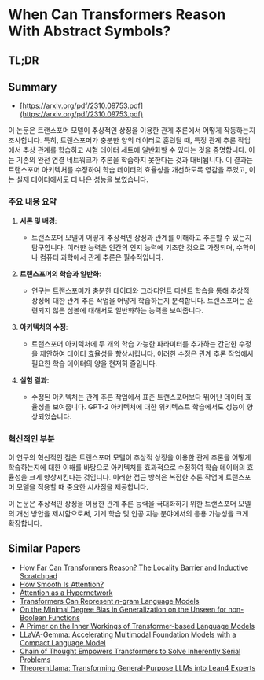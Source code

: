 # When Can Transformers Reason With Abstract Symbols?
## TL;DR
## Summary
- [https://arxiv.org/pdf/2310.09753.pdf](https://arxiv.org/pdf/2310.09753.pdf)

이 논문은 트랜스포머 모델이 추상적인 상징을 이용한 관계 추론에서 어떻게 작동하는지 조사합니다. 특히, 트랜스포머가 충분한 양의 데이터로 훈련될 때, 특정 관계 추론 작업에서 추상 관계를 학습하고 시험 데이터 세트에 일반화할 수 있다는 것을 증명합니다. 이는 기존의 완전 연결 네트워크가 추론을 학습하지 못한다는 것과 대비됩니다. 이 결과는 트랜스포머 아키텍처를 수정하여 학습 데이터의 효율성을 개선하도록 영감을 주었고, 이는 실제 데이터에서도 더 나은 성능을 보였습니다.

### 주요 내용 요약

1. **서론 및 배경**:
   - 트랜스포머 모델이 어떻게 추상적인 상징과 관계를 이해하고 추론할 수 있는지 탐구합니다. 이러한 능력은 인간의 인지 능력에 기초한 것으로 가정되며, 수학이나 컴퓨터 과학에서 관계 추론은 필수적입니다.

2. **트랜스포머의 학습과 일반화**:
   - 연구는 트랜스포머가 충분한 데이터와 그라디언트 디센트 학습을 통해 추상적 상징에 대한 관계 추론 작업을 어떻게 학습하는지 분석합니다. 트랜스포머는 훈련되지 않은 심볼에 대해서도 일반화하는 능력을 보여줍니다.

3. **아키텍처의 수정**:
   - 트랜스포머 아키텍처에 두 개의 학습 가능한 파라미터를 추가하는 간단한 수정을 제안하여 데이터 효율성을 향상시킵니다. 이러한 수정은 관계 추론 작업에서 필요한 학습 데이터의 양을 현저히 줄입니다.

4. **실험 결과**:
   - 수정된 아키텍처는 관계 추론 작업에서 표준 트랜스포머보다 뛰어난 데이터 효율성을 보여줍니다. GPT-2 아키텍처에 대한 위키텍스트 학습에서도 성능이 향상되었습니다.

### 혁신적인 부분
이 연구의 혁신적인 점은 트랜스포머 모델이 추상적 상징을 이용한 관계 추론을 어떻게 학습하는지에 대한 이해를 바탕으로 아키텍처를 효과적으로 수정하여 학습 데이터의 효율성을 크게 향상시킨다는 것입니다. 이러한 접근 방식은 복잡한 추론 작업에 트랜스포머 모델을 적용할 때 중요한 시사점을 제공합니다.

이 논문은 추상적인 상징을 이용한 관계 추론 능력을 극대화하기 위한 트랜스포머 모델의 개선 방안을 제시함으로써, 기계 학습 및 인공 지능 분야에서의 응용 가능성을 크게 확장합니다.

## Similar Papers
- [How Far Can Transformers Reason? The Locality Barrier and Inductive Scratchpad](2406.06467.md)
- [How Smooth Is Attention?](2312.14820.md)
- [Attention as a Hypernetwork](2406.05816.md)
- [Transformers Can Represent $n$-gram Language Models](2404.14994.md)
- [On the Minimal Degree Bias in Generalization on the Unseen for non-Boolean Functions](2406.06354.md)
- [A Primer on the Inner Workings of Transformer-based Language Models](2405.00208.md)
- [LLaVA-Gemma: Accelerating Multimodal Foundation Models with a Compact Language Model](2404.01331.md)
- [Chain of Thought Empowers Transformers to Solve Inherently Serial Problems](2402.12875.md)
- [TheoremLlama: Transforming General-Purpose LLMs into Lean4 Experts](2407.03203.md)
